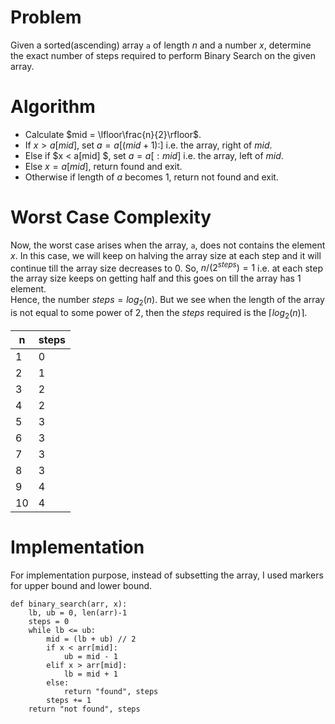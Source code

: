 # Problem
Given a sorted(ascending) array `a` of length $n$ and a number $x$, determine the exact number of steps required to perform Binary Search on the given array.

# Algorithm
- Calculate $mid = \lfloor\frac{n}{2}\rfloor$.
- If $x > a[mid]$, set $a=a[(mid+1):]$ i.e. the array, right of $mid$.
- Else if $x < a[mid] $, set $a=a[:mid]$ i.e. the array, left of $mid$. 
- Else $x = a[mid]$, return found and exit.
- Otherwise if length of $a$ becomes $1$, return not found and exit.

# Worst Case Complexity
Now, the worst case arises when the array, `a`, does not contains the element $x$. In this case, we will keep on halving the array size at each step and it will continue till the array size decreases to $0$.
So, $n/(2^{steps}) = 1$ i.e. at each step the array size keeps on getting half and this goes on till the array has $1$ element.\
Hence, the number $steps = log_2(n)$. But we see when the length of the array is not equal to some power of $2$, then the $steps$ required is the $\lceil log_2(n)\rceil$.

n | steps
--|--
1 | 0
2 |	1
3 |	2
4 |	2
5 |	3
6 |	3
7 |	3
8 |	3
9 |	4
10 | 4

# Implementation
For implementation purpose, instead of subsetting the array, I used markers for upper bound and lower bound.
```
def binary_search(arr, x):
    lb, ub = 0, len(arr)-1
    steps = 0
    while lb <= ub:
        mid = (lb + ub) // 2
        if x < arr[mid]:
            ub = mid - 1
        elif x > arr[mid]:
            lb = mid + 1
        else:
            return "found", steps
        steps += 1
    return "not found", steps
```
